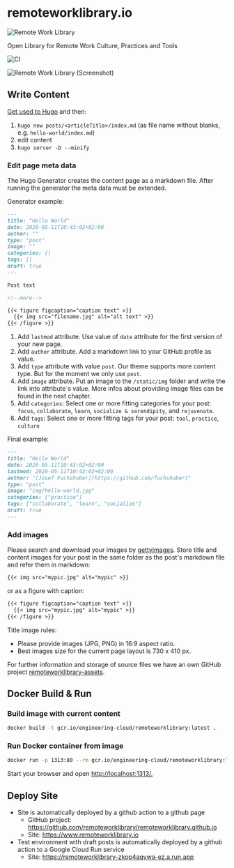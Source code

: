 # remoteworklibrary.io

![Remote Work Library](https://github.com/adersberger/remoteworklibrary.io/blob/master/static/logo.png "Remote Work Library")

Open Library for Remote Work Culture, Practices and Tools

![CI](https://github.com/remoteworklibrary/remoteworklibrary.io/workflows/CI/badge.svg)

![Remote Work Library (Screenshot)](https://github.com/adersberger/remoteworklibrary.io/blob/master/screenshot.png "Remote Work Library (Screenshot)")

## Write Content

[Get used to Hugo](https://gohugo.io/getting-started/quick-start) and then:

1) `hugo new posts/<articleTitle>/index.md` (as file name without blanks, e.g. `hello-world/index.md`)
2) edit content
3) `hugo server -D --minify`

### Edit page meta data

The Hugo Generator creates the content page as a markdown file. After running the generator the meta data must be extended.

Generator example:

```md
---
title: "Hello World"
date: 2020-05-11T10:43:02+02:00
author: ""
type: "post"
image: ""
categories: []
tags: []
draft: true
---

Post text

<!--more-->

{{< figure figcaption="caption text" >}}
  {{< img src="filename.jpg" alt="alt text" >}}
{{< /figure >}}
```

1. Add `lastmod` attribute. Use value of `date` attribute for the first version of your new page.
2. Add `author` attribute. Add a markdown link to your GitHub profile as value.
3. Add `type` attribute with value `post`. Our theme supports more content type. But for the moment we only use `post`.
4. Add `image` attribute. Put an image to the `/static/img` folder and write the link into attribute`s value. More infos about providing image files can be found in the next chapter.
5. Add `categories`: Select one or more fitting categories for your post: `focus`, `collaborate`, `learn`, `socialize & serendipity`, and `rejuvenate`.
6. Add `tags`: Select one or more fitting tags for your post: `tool`, `practice`, `culture`

Final example:

```md
---
title: "Hello World"
date: 2020-05-11T10:43:02+02:00
lastmod: 2020-05-11T10:43:02+02:00
author: "[Josef Fuchshuber](https://github.com/fuchshuber)"
type: "post"
image: "img/hello-world.jpg"
categories: ["practice"]
tags: ["collaborate", "learn", "socialize"]
draft: true
---
```

### Add images

Please search and download your images by [gettyimages](https://www.gettyimages.de/). Store title and content images for your post in the same folder as the post's markdown file and refer them in markdown:

```md
{{< img src="mypic.jpg" alt="mypic" >}}
```

or as a figure with caption:

```md
{{< figure figcaption="caption text" >}}
  {{< img src="mypic.jpg" alt="mypic" >}}
{{< /figure >}}
```

Title image rules:

* Please provide images (JPG, PNG) in 16:9 aspect ratio.
* Best images size for the current page layout is 730 x 410 px.

For further information and storage of source files we have an own GitHub project [remoteworklibrary-assets](https://github.com/remoteworklibrary/remoteworklibrary-assets).

## Docker Build & Run

### Build image with current content

```bash
docker build -t gcr.io/engineering-cloud/remoteworklibrary:latest .
```

### Run Docker container from image

```bash
docker run -p 1313:80 --rm gcr.io/engineering-cloud/remoteworklibrary:latest
```

Start your browser and open <http://localhost:1313/.>

## Deploy Site

* Site is automatically deployed by a github action to a github page
  * GitHub project: https://github.com/remoteworklibrary/remoteworklibrary.github.io
  * Site: https://www.remoteworklibrary.io
* Test environment with draft posts is automatically deployed by a github action to a Google Cloud Run service
  * Site: https://remoteworklibrary-zkop4aqvwa-ez.a.run.app
